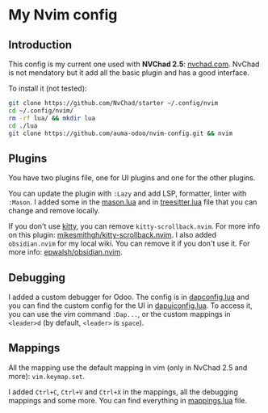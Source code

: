 # My Nvim config 

## Introduction

This config is my current one used with **NVChad 2.5**: [nvchad.com](https://nvchad.com/). NvChad is not mendatory but it add all the basic plugin and has a good interface.

To install it (not tested):
```bash
git clone https://github.com/NvChad/starter ~/.config/nvim
cd ~/.config/nvim/
rm -rf lua/ && mkdir lua
cd ./lua
git clone https://github.com/auma-odoo/nvim-config.git && nvim
```

## Plugins

You have two plugins file, one for UI plugins and one for the other plugins.

You can update the plugin with `:Lazy` and add LSP, formatter, linter with `:Mason`. I added some in the [mason.lua](configs\mason.lua) and in [treesitter.lua](configs/treesitter.lua) file that you can change and remove locally.

If you don't use [kitty](https://sw.kovidgoyal.net/kitty/), you can remove `kitty-scrollback.nvim`. For more info on this plugin: [mikesmithgh/kitty-scrollback.nvim](https://github.com/mikesmithgh/kitty-scrollback.nvim).
I also added `obsidian.nvim` for my local wiki. You can remove it if you don't use it. For more info: [epwalsh/obsidian.nvim](https://github.com/epwalsh/obsidian.nvim).

## Debugging

I added a custom debugger for Odoo. The config is in [dapconfig.lua](configs/dapconfig.lua) and you can find the custom config for the UI in [dapuiconfig.lua](configs/dapuiconfig.lua). To access it, you can use the vim command `:Dap...`, or the custom mappings in `<leader>d` (by default, `<leader>` is `space`). 

## Mappings

All the mapping use the default mapping in vim (only in NvChad 2.5 and more): `vim.keymap.set`.

I added `Ctrl+C`, `Ctrl+V` and `Ctrl+X` in the mappings, all the debugging mappings and some more. You can find everything in [mappings.lua](mappings.lua) file.
